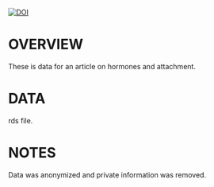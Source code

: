 [![DOI](https://zenodo.org/badge/323121745.svg)](https://zenodo.org/badge/latestdoi/323121745)

# OVERVIEW

These is data for an article on hormones and attachment.

# DATA

rds file. 

# NOTES

Data was anonymized and private information was removed.
